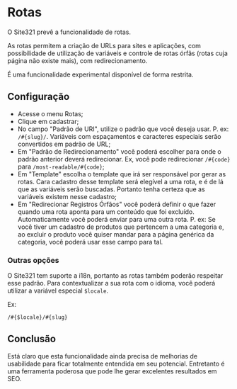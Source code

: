 # Rotas

O Site321 prevê a funcionalidade de rotas.

As rotas permitem a criação de URLs para sites e aplicações, com possibilidade de utilização de variáveis e controle de rotas órfãs (rotas cuja página não existe mais), com redirecionamento.

É uma funcionalidade experimental disponível de forma restrita.

## Configuração

* Acesse o menu Rotas;
* Clique em cadastrar;
* No campo "Padrão de URI", utilize o padrão que você deseja usar. P. ex: `/#{slug}/`. Variáveis com espaçamentos e caracteres especiais serão convertidos em padrão de URL;
* Em "Padrão de Redirecionamento" você poderá escolher para onde o padrão anterior deverá redirecionar. Ex, você pode redirecionar `/#{code}` para `/most-readable/#{code}`;
* Em "Template" escolha o template que irá ser responsável por gerar as rotas. Cara cadastro desse template será elegível a uma rota, e é de lá que as variáveis serão buscadas. Portanto tenha certeza que as variáveis existem nesse cadastro;
* Em "Redirecionar Registros Órfãos" você poderá definir o que fazer quando uma rota aponta para um conteúdo que foi excluído. Automaticamente você poderá enviar para uma outra rota. P. ex: Se você tiver um cadastro de produtos que pertencem a uma categoria e, ao excluir o produto você quiser mandar para a página genérica da categoria, você poderá usar esse campo para tal.

### Outras opções

O Site321 tem suporte a i18n, portanto as rotas também poderão respeitar esse padrão. Para contextualizar a sua rota com o idioma, você poderá utilizar a variável especial `$locale`.

Ex:

`/#{$locale}/#{slug}`

## Conclusão

Está claro que esta funcionalidade ainda precisa de melhorias de usabilidade para ficar totalmente entendida em seu potencial. Entretanto é uma ferramenta poderosa que pode lhe gerar excelentes resultados em SEO.


